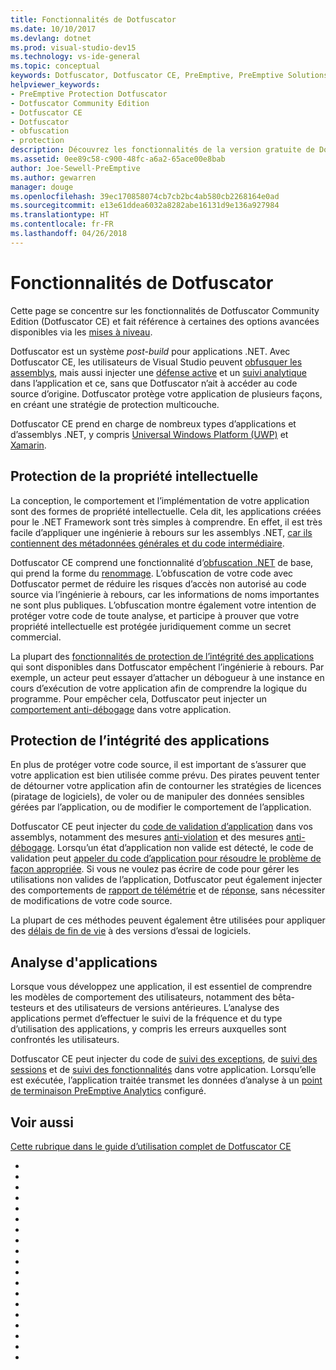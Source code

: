 ```yaml
---
title: Fonctionnalités de Dotfuscator
ms.date: 10/10/2017
ms.devlang: dotnet
ms.prod: visual-studio-dev15
ms.technology: vs-ide-general
ms.topic: conceptual
keywords: Dotfuscator, Dotfuscator CE, PreEmptive, PreEmptive Solutions, PreEmptive Protection, protection, community edition, obfuscation, .NET, free, Visual Studio 2017
helpviewer_keywords:
- PreEmptive Protection Dotfuscator
- Dotfuscator Community Edition
- Dotfuscator CE
- Dotfuscator
- obfuscation
- protection
description: Découvrez les fonctionnalités de la version gratuite de Dotfuscator Community Edition qui est fournie avec Visual Studio 2017.
ms.assetid: 0ee89c58-c900-48fc-a6a2-65ace00e8bab
author: Joe-Sewell-PreEmptive
ms.author: gewarren
manager: douge
ms.openlocfilehash: 39ec170858074cb7cb2bc4ab580cb2268164e0ad
ms.sourcegitcommit: e13e61ddea6032a8282abe16131d9e136a927984
ms.translationtype: HT
ms.contentlocale: fr-FR
ms.lasthandoff: 04/26/2018
---
```

# <a name="capabilities-of-dotfuscator"></a>Fonctionnalités de Dotfuscator

Cette page se concentre sur les fonctionnalités de Dotfuscator Community Edition (Dotfuscator CE) et fait référence à certaines des options avancées disponibles via les [mises à niveau][upgrades].

Dotfuscator est un système *post-build* pour applications .NET.
Avec Dotfuscator CE, les utilisateurs de Visual Studio peuvent [obfusquer les assemblys][obfuscation], mais aussi injecter une [défense active][checks] et un [suivi analytique][analytics] dans l’application et ce, sans que Dotfuscator n’ait à accéder au code source d’origine.
Dotfuscator protège votre application de plusieurs façons, en créant une stratégie de protection multicouche.

Dotfuscator CE prend en charge de nombreux types d’applications et d’assemblys .NET, y compris [Universal Windows Platform (UWP)][uwp] et [Xamarin][xamarin].

## <a name="intellectual-property-protection"></a>Protection de la propriété intellectuelle

La conception, le comportement et l’implémentation de votre application sont des formes de propriété intellectuelle.
Cela dit, les applications créées pour le .NET Framework sont très simples à comprendre. En effet, il est très facile d’appliquer une ingénierie à rebours sur les assemblys .NET, [car ils contiennent des métadonnées générales et du code intermédiaire][assemblies].

Dotfuscator CE comprend une fonctionnalité d’[obfuscation .NET][obfuscation] de base, qui prend la forme du [renommage][renaming].
L’obfuscation de votre code avec Dotfuscator permet de réduire les risques d’accès non autorisé au code source via l’ingénierie à rebours, car les informations de noms importantes ne sont plus publiques.
L’obfuscation montre également votre intention de protéger votre code de toute analyse, et participe à prouver que votre propriété intellectuelle est protégée juridiquement comme un secret commercial.

La plupart des [fonctionnalités de protection de l’intégrité des applications](#application-integrity-protection) qui sont disponibles dans Dotfuscator empêchent l’ingénierie à rebours.
Par exemple, un acteur peut essayer d’attacher un débogueur à une instance en cours d’exécution de votre application afin de comprendre la logique du programme.
Pour empêcher cela, Dotfuscator peut injecter un [comportement anti-débogage][debug] dans votre application.

## <a name="application-integrity-protection"></a>Protection de l’intégrité des applications

En plus de protéger votre code source, il est important de s’assurer que votre application est bien utilisée comme prévu.
Des pirates peuvent tenter de détourner votre application afin de contourner les stratégies de licences (piratage de logiciels), de voler ou de manipuler des données sensibles gérées par l’application, ou de modifier le comportement de l’application.

Dotfuscator CE peut injecter du [code de validation d’application][checks] dans vos assemblys, notamment des mesures [anti-violation][tamper] et des mesures [anti-débogage][debug].
Lorsqu’un état d’application non valide est détecté, le code de validation peut [appeler du code d’application pour résoudre le problème de façon appropriée][check-app].
Si vous ne voulez pas écrire de code pour gérer les utilisations non valides de l’application, Dotfuscator peut également injecter des comportements de [rapport de télémétrie][check-telemetry] et de [réponse][check-action], sans nécessiter de modifications de votre code source.

La plupart de ces méthodes peuvent également être utilisées pour appliquer des [délais de fin de vie][shelflife] à des versions d’essai de logiciels.

## <a name="application-monitoring"></a>Analyse d'applications

Lorsque vous développez une application, il est essentiel de comprendre les modèles de comportement des utilisateurs, notamment des bêta-testeurs et des utilisateurs de versions antérieures.
L’analyse des applications permet d’effectuer le suivi de la fréquence et du type d’utilisation des applications, y compris les erreurs auxquelles sont confrontés les utilisateurs.

Dotfuscator CE peut injecter du code de [suivi des exceptions][exceptions], de [suivi des sessions][sessions] et de [suivi des fonctionnalités][features] dans votre application.
Lorsqu’elle est exécutée, l’application traitée transmet les données d’analyse à un [point de terminaison PreEmptive Analytics][endpoints] configuré.

## <a name="see-also"></a>Voir aussi

[Cette rubrique dans le guide d’utilisation complet de Dotfuscator CE][full]

<!-- Copyright © 2017 PreEmptive Solutions, LLC -->

- [assemblies]: https://docs.microsoft.com/en-us/dotnet/standard/assembly-format
- [uwp]: https://www.preemptive.com/blog/article/856-uwp-applications-in-dotfuscator-ce/91-dotfuscator-ce
- [xamarin]: https://www.preemptive.com/obfuscating-xamarin-with-dotfuscator

- [upgrades]: upgrades.md

- [obfuscation]: https://www.preemptive.com/dotfuscator/ce/docs/help/obfuscation_overview.html
- [renaming]: https://www.preemptive.com/dotfuscator/ce/docs/help/obfuscation_renaming.html

- [analytics]: https://www.preemptive.com/dotfuscator/ce/docs/help/instrumentation_overview.html
- [endpoints]: https://www.preemptive.com/dotfuscator/ce/docs/help/instrumentation_overview.html#endpoints

- [checks]: https://www.preemptive.com/dotfuscator/ce/docs/help/checks_overview.html
- [check-app]: https://www.preemptive.com/dotfuscator/ce/docs/help/checks_overview.html#app-notification
- [check-action]: https://www.preemptive.com/dotfuscator/ce/docs/help/checks_overview.html#action

- [tamper]: https://www.preemptive.com/dotfuscator/ce/docs/help/checks_tamper.html
- [debug]: https://www.preemptive.com/dotfuscator/ce/docs/help/checks_debug.html
- [shelflife]: https://www.preemptive.com/dotfuscator/ce/docs/help/checks_shelflife.html
- [exceptions]: https://www.preemptive.com/dotfuscator/ce/docs/help/instrumentation_exceptions.html
- [sessions]: https://www.preemptive.com/dotfuscator/ce/docs/help/instrumentation_sessions.html
- [features]: https://www.preemptive.com/dotfuscator/ce/docs/help/instrumentation_features.html
- [check-telemetry]: https://www.preemptive.com/dotfuscator/ce/docs/help/instrumentation_checks.html

- [full]: https://www.preemptive.com/dotfuscator/ce/docs/help/intro_capabilities.html